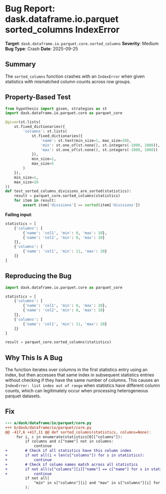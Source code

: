 # Bug Report: dask.dataframe.io.parquet sorted_columns IndexError

**Target**: `dask.dataframe.io.parquet.core.sorted_columns`
**Severity**: Medium
**Bug Type**: Crash
**Date**: 2025-09-25

## Summary

The `sorted_columns` function crashes with an `IndexError` when given statistics with mismatched column counts across row groups.

## Property-Based Test

```python
from hypothesis import given, strategies as st
import dask.dataframe.io.parquet.core as parquet_core

@given(st.lists(
    st.fixed_dictionaries({
        'columns': st.lists(
            st.fixed_dictionaries({
                'name': st.text(min_size=1, max_size=20),
                'min': st.one_of(st.none(), st.integers(-1000, 1000)),
                'max': st.one_of(st.none(), st.integers(-1000, 1000))
            }),
            min_size=1,
            max_size=5
        )
    }),
    min_size=1,
    max_size=10
))
def test_sorted_columns_divisions_are_sorted(statistics):
    result = parquet_core.sorted_columns(statistics)
    for item in result:
        assert item['divisions'] == sorted(item['divisions'])
```

**Failing input**:
```python
statistics = [
    {'columns': [
        {'name': 'col1', 'min': 0, 'max': 10},
        {'name': 'col2', 'min': 0, 'max': 10}
    ]},
    {'columns': [
        {'name': 'col1', 'min': 11, 'max': 20}
    ]}
]
```

## Reproducing the Bug

```python
import dask.dataframe.io.parquet.core as parquet_core

statistics = [
    {'columns': [
        {'name': 'col1', 'min': 0, 'max': 10},
        {'name': 'col2', 'min': 0, 'max': 10}
    ]},
    {'columns': [
        {'name': 'col1', 'min': 11, 'max': 20}
    ]}
]

result = parquet_core.sorted_columns(statistics)
```

## Why This Is A Bug

The function iterates over columns in the first statistics entry using an index, but then accesses that same index in subsequent statistics entries without checking if they have the same number of columns. This causes an `IndexError: list index out of range` when statistics have different column counts, which can legitimately occur when processing heterogeneous parquet datasets.

## Fix

```diff
--- a/dask/dataframe/io/parquet/core.py
+++ b/dask/dataframe/io/parquet/core.py
@@ -417,6 +417,11 @@ def sorted_columns(statistics, columns=None):
     for i, c in enumerate(statistics[0]["columns"]):
         if columns and c["name"] not in columns:
             continue
+        # Check if all statistics have this column index
+        if not all(i < len(s["columns"]) for s in statistics):
+            continue
+        # Check if column names match across all statistics
+        if not all(s["columns"][i]["name"] == c["name"] for s in statistics):
+            continue
         if not all(
             "min" in s["columns"][i] and "max" in s["columns"][i] for s in statistics
         ):